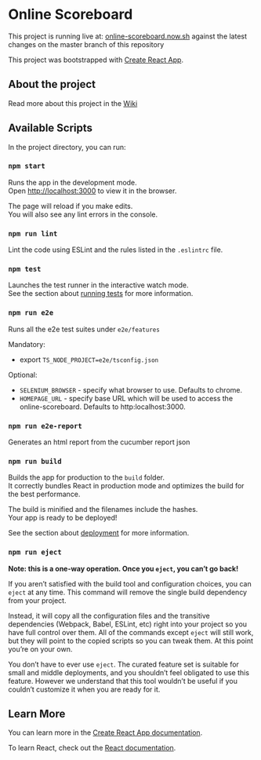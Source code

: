 # Online Scoreboard

This project is running live at: [online-scoreboard.now.sh](https://online-scoreboard.now.sh)
against the latest changes on the master branch of this repository

This project was bootstrapped with [Create React App](https://github.com/facebook/create-react-app).

## About the project

Read more about this project in the [Wiki](https://github.com/Online-Scoreboard/online-scoreboard/wiki)

## Available Scripts

In the project directory, you can run:

### `npm start`

Runs the app in the development mode.<br>
Open [http://localhost:3000](http://localhost:3000) to view it in the browser.

The page will reload if you make edits.<br>
You will also see any lint errors in the console.

### `npm run lint`

Lint the code using ESLint and the rules listed in the `.eslintrc` file.

### `npm test`

Launches the test runner in the interactive watch mode.<br>
See the section about [running tests](https://facebook.github.io/create-react-app/docs/running-tests) for more information.

### `npm run e2e`

Runs all the e2e test suites under `e2e/features`

Mandatory:
- export `TS_NODE_PROJECT=e2e/tsconfig.json`

Optional:
 - `SELENIUM_BROWSER` - specify what browser to use. Defaults to chrome.
 - `HOMEPAGE_URL` - specify base URL which will be used to access the online-scoreboard. Defaults to http:localhost:3000.
 
### `npm run e2e-report`

Generates an html report from the cucumber report json
 
### `npm run build`

Builds the app for production to the `build` folder.<br>
It correctly bundles React in production mode and optimizes the build for the best performance.

The build is minified and the filenames include the hashes.<br>
Your app is ready to be deployed!

See the section about [deployment](https://facebook.github.io/create-react-app/docs/deployment) for more information.

### `npm run eject`

**Note: this is a one-way operation. Once you `eject`, you can’t go back!**

If you aren’t satisfied with the build tool and configuration choices, you can `eject` at any time. This command will remove the single build dependency from your project.

Instead, it will copy all the configuration files and the transitive dependencies (Webpack, Babel, ESLint, etc) right into your project so you have full control over them. All of the commands except `eject` will still work, but they will point to the copied scripts so you can tweak them. At this point you’re on your own.

You don’t have to ever use `eject`. The curated feature set is suitable for small and middle deployments, and you shouldn’t feel obligated to use this feature. However we understand that this tool wouldn’t be useful if you couldn’t customize it when you are ready for it.

## Learn More

You can learn more in the [Create React App documentation](https://facebook.github.io/create-react-app/docs/getting-started).

To learn React, check out the [React documentation](https://reactjs.org/).
